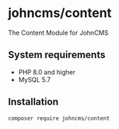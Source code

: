 # johncms/content

The Content Module for JohnCMS

## System requirements

- PHP 8.0 and higher
- MySQL 5.7

## Installation

```bash
composer require johncms/content
```
